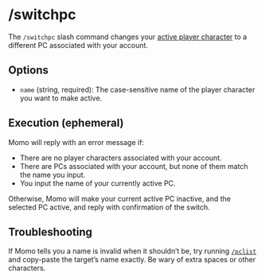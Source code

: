 # /switchpc

The `/switchpc` slash command changes your [active player character](_active-pc.md) to a different PC associated with your account.

## Options

- `name` (string, required): The case-sensitive name of the player character you want to make active.

## Execution (ephemeral)

Momo will reply with an error message if:

- There are no player characters associated with your account.
- There are PCs associated with your account, but none of them match the name you input.
- You input the name of your currently active PC.

Otherwise, Momo will make your current active PC inactive, and the selected PC active, and reply with confirmation of the switch.

## Troubleshooting

If Momo tells you a name is invalid when it shouldn’t be, try running [`/pclist`](pclist.md) and copy-paste the target’s name exactly. Be wary of extra spaces or other characters.
